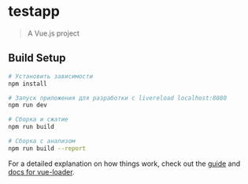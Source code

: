 # testapp

> A Vue.js project

## Build Setup

``` bash
# Установить зависимости
npm install

# Запуск приложения для разработки с livereload localhost:8080
npm run dev

# Сборка и сжатие
npm run build

# Сборка с анализом
npm run build --report
```

For a detailed explanation on how things work, check out the [guide](http://vuejs-templates.github.io/webpack/) and [docs for vue-loader](http://vuejs.github.io/vue-loader).
